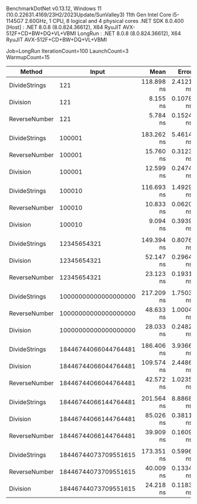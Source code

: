 
BenchmarkDotNet v0.13.12, Windows 11 (10.0.22631.4169/23H2/2023Update/SunValley3)
11th Gen Intel Core i5-1145G7 2.60GHz, 1 CPU, 8 logical and 4 physical cores
.NET SDK 8.0.400
  [Host]  : .NET 8.0.8 (8.0.824.36612), X64 RyuJIT AVX-512F+CD+BW+DQ+VL+VBMI
  LongRun : .NET 8.0.8 (8.0.824.36612), X64 RyuJIT AVX-512F+CD+BW+DQ+VL+VBMI

Job=LongRun  IterationCount=100  LaunchCount=3  
WarmupCount=15  

 Method        | Input                | Mean       | Error     | StdDev     | Median     | Rank | Gen0   | Allocated |
-------------- |--------------------- |-----------:|----------:|-----------:|-----------:|-----:|-------:|----------:|
 DivideStrings | 121                  | 118.898 ns | 2.4121 ns | 12.1363 ns | 115.549 ns |    3 | 0.0515 |     216 B |
 Division      | 121                  |   8.155 ns | 0.1078 ns |  0.5353 ns |   8.136 ns |    2 |      - |         - |
 ReverseNumber | 121                  |   5.784 ns | 0.1524 ns |  0.7640 ns |   5.580 ns |    1 |      - |         - |
               |                      |            |           |            |            |      |        |           |
 DivideStrings | 100001               | 183.262 ns | 5.4614 ns | 27.9263 ns | 174.715 ns |    3 | 0.0668 |     280 B |
 ReverseNumber | 100001               |  15.760 ns | 0.3123 ns |  1.6111 ns |  15.606 ns |    2 |      - |         - |
 Division      | 100001               |  12.599 ns | 0.2474 ns |  1.2631 ns |  12.341 ns |    1 |      - |         - |
               |                      |            |           |            |            |      |        |           |
 DivideStrings | 100010               | 116.693 ns | 1.4929 ns |  7.5526 ns | 116.868 ns |    3 | 0.0669 |     280 B |
 ReverseNumber | 100010               |  10.833 ns | 0.0620 ns |  0.3041 ns |  10.810 ns |    2 |      - |         - |
 Division      | 100010               |   9.094 ns | 0.3939 ns |  1.9856 ns |   9.982 ns |    1 |      - |         - |
               |                      |            |           |            |            |      |        |           |
 DivideStrings | 12345654321          | 149.394 ns | 0.8076 ns |  3.9048 ns | 148.891 ns |    3 | 0.0801 |     336 B |
 Division      | 12345654321          |  52.147 ns | 0.2964 ns |  1.4361 ns |  51.716 ns |    2 |      - |         - |
 ReverseNumber | 12345654321          |  23.123 ns | 0.1931 ns |  0.9373 ns |  23.327 ns |    1 |      - |         - |
               |                      |            |           |            |            |      |        |           |
 DivideStrings | 10000000000000000000 | 217.209 ns | 1.7503 ns |  8.5787 ns | 214.659 ns |    3 | 0.1070 |     448 B |
 ReverseNumber | 10000000000000000000 |  48.633 ns | 1.0004 ns |  5.0701 ns |  48.712 ns |    2 |      - |         - |
 Division      | 10000000000000000000 |  28.033 ns | 0.2482 ns |  1.2187 ns |  27.552 ns |    1 |      - |         - |
               |                      |            |           |            |            |      |        |           |
 DivideStrings | 18446744066044764481 | 186.406 ns | 3.9366 ns | 19.3681 ns | 178.949 ns |    3 | 0.1070 |     448 B |
 Division      | 18446744066044764481 | 109.574 ns | 2.4486 ns | 12.4983 ns | 106.442 ns |    2 |      - |         - |
 ReverseNumber | 18446744066044764481 |  42.572 ns | 1.0235 ns |  5.1216 ns |  40.138 ns |    1 |      - |         - |
               |                      |            |           |            |            |      |        |           |
 DivideStrings | 18446744066144764481 | 201.564 ns | 8.8868 ns | 44.7948 ns | 175.325 ns |    3 | 0.1070 |     448 B |
 Division      | 18446744066144764481 |  85.026 ns | 0.3811 ns |  1.8535 ns |  84.652 ns |    2 |      - |         - |
 ReverseNumber | 18446744066144764481 |  39.909 ns | 0.1609 ns |  0.7670 ns |  39.737 ns |    1 |      - |         - |
               |                      |            |           |            |            |      |        |           |
 DivideStrings | 18446744073709551615 | 173.351 ns | 0.5996 ns |  2.9104 ns | 172.952 ns |    3 | 0.1070 |     448 B |
 ReverseNumber | 18446744073709551615 |  40.009 ns | 0.1334 ns |  0.6438 ns |  39.832 ns |    2 |      - |         - |
 Division      | 18446744073709551615 |  24.218 ns | 0.1183 ns |  0.5796 ns |  24.311 ns |    1 |      - |         - |
